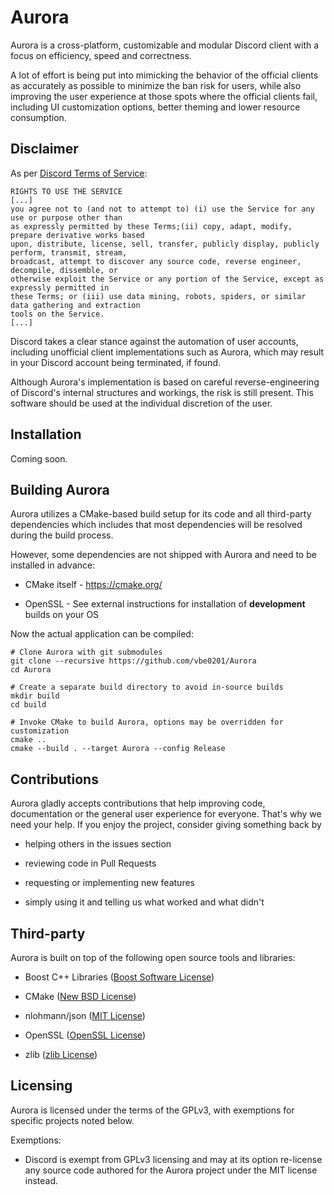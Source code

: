 # Aurora

Aurora is a cross-platform, customizable and modular Discord client with a focus on efficiency,
speed and correctness.

A lot of effort is being put into mimicking the behavior of the official clients as accurately
as possible to minimize the ban risk for users, while also improving the user experience at
those spots where the official clients fail, including UI customization options, better
theming and lower resource consumption.

## Disclaimer

As per [Discord Terms of Service](https://discord.com/terms):

```
RIGHTS TO USE THE SERVICE
[...]
you agree not to (and not to attempt to) (i) use the Service for any use or purpose other than
as expressly permitted by these Terms;(ii) copy, adapt, modify, prepare derivative works based
upon, distribute, license, sell, transfer, publicly display, publicly perform, transmit, stream,
broadcast, attempt to discover any source code, reverse engineer, decompile, dissemble, or
otherwise exploit the Service or any portion of the Service, except as expressly permitted in
these Terms; or (iii) use data mining, robots, spiders, or similar data gathering and extraction
tools on the Service.
[...]
```

Discord takes a clear stance against the automation of user accounts, including unofficial
client implementations such as Aurora, which may result in your Discord account being terminated,
if found.

Although Aurora's implementation is based on careful reverse-engineering of Discord's internal
structures and workings, the risk is still present. This software should be used at the individual
discretion of the user.

## Installation

Coming soon.

## Building Aurora

Aurora utilizes a CMake-based build setup for its code and all third-party dependencies which
includes that most dependencies will be resolved during the build process.

However, some dependencies are not shipped with Aurora and need to be installed in advance:

* CMake itself - https://cmake.org/

* OpenSSL - See external instructions for installation of **development** builds on your OS

Now the actual application can be compiled:

```shell script
# Clone Aurora with git submodules
git clone --recursive https://github.com/vbe0201/Aurora
cd Aurora

# Create a separate build directory to avoid in-source builds
mkdir build
cd build

# Invoke CMake to build Aurora, options may be overridden for customization
cmake ..
cmake --build . --target Aurora --config Release
```

## Contributions

Aurora gladly accepts contributions that help improving code, documentation or the general
user experience for everyone. That's why we need your help. If you enjoy the project,
consider giving something back by

* helping others in the issues section

* reviewing code in Pull Requests

* requesting or implementing new features

* simply using it and telling us what worked and what didn't

## Third-party

Aurora is built on top of the following open source tools and libraries:

* Boost C++ Libraries ([Boost Software License](https://www.boost.org/users/license.html))

* CMake ([New BSD License](https://github.com/Kitware/CMake/blob/master/Copyright.txt))

* nlohmann/json ([MIT License](https://github.com/nlohmann/json/blob/develop/LICENSE.MIT))

* OpenSSL ([OpenSSL License](https://www.openssl.org/source/license.html))

* zlib ([zlib License](https://www.zlib.net/zlib_license.html))

## Licensing

Aurora is licensed under the terms of the GPLv3, with exemptions for specific projects
noted below.

Exemptions:

* Discord is exempt from GPLv3 licensing and may at its option re-license any source code
authored for the Aurora project under the MIT license instead.
